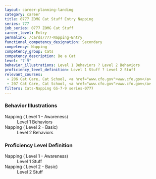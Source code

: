 ```yaml
---
layout: career-planning-landing
category: career
title: 0777 ZOMG Cat Stuff Entry Napping
series: 777
job_series: 0777 ZOMG Cat Stuff
career_level: Entry
permalink: /cards/777-Napping-Entry
functional_competency_designation: Secondary
competency: Napping
competency_group: Cats
competency_description: Be a Cat
level: "7-9"
behavior_illustrations: Level 1 Behaviors ? Level 2 Behaviors
proficiency_level_definition: Level 1 Stuff ? Level 2 Stuff
relevant_courses: 
 - 206 Cat Care, Cat School, <a href="www.cfo.gov">www.cfo.gov</a>
 - 207 Cat Care, Cat School, <a href="www.cfo.gov">www.cfo.gov</a>
filters: Cats-Napping GS-7-9 series-0777
---
```


<div class="desktop:grid-col-6 margin-y-205">
  <div class="border-top-05 bg-white padding-2 shadow-5 height-full members-hover border-1px border-gray-30 border-top-orange radius-lg">
    <h3>Behavior Illustrations</h3>
    <dl class="text-base"><dt>Napping ( Level 1 - Awareness)</dt><dd>Level 1 Behaviors</dd><dt>Napping ( Level 2 - Basic)</dt><dd>Level 2 Behaviors</dd></dl>
  </div>
</div>
<div class="desktop:grid-col-6 margin-y-205">
  <div class="border-top-05 bg-white padding-2 shadow-5 height-full members-hover border-1px border-gray-30 border-top-orange radius-lg">
    <h3>Proficiency Level Definition</h3>
    <dl class="text-base"><dt>Napping ( Level 1 - Awareness)</dt><dd>Level 1 Stuff</dd><dt>Napping ( Level 2 - Basic)</dt><dd>Level 2 Stuff</dd></dl>
  </div>
</div>
